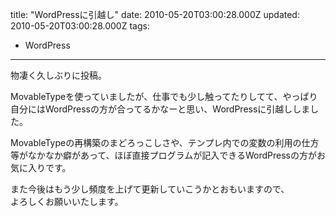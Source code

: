 title: "WordPressに引越し"
date: 2010-05-20T03:00:28.000Z
updated: 2010-05-20T03:00:28.000Z
tags: 
  - WordPress
---


物凄く久しぶりに投稿。

MovableTypeを使っていましたが、仕事でも少し触ってたりしてて、やっぱり自分にはWordPressの方が合ってるかなーと思い、WordPressに引越ししました。

MovableTypeの再構築のまどろっこしさや、テンプレ内での変数の利用の仕方等がなかなか癖があって、ほぼ直接プログラムが記入できるWordPressの方がお気に入りです。

また今後はもう少し頻度を上げて更新していこうかとおもいますので、  
 よろしくお願いいたします。



